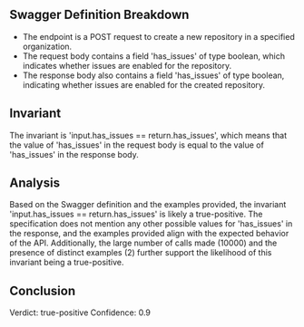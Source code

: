 ## Swagger Definition Breakdown
- The endpoint is a POST request to create a new repository in a specified organization.
- The request body contains a field 'has_issues' of type boolean, which indicates whether issues are enabled for the repository.
- The response body also contains a field 'has_issues' of type boolean, indicating whether issues are enabled for the created repository.

## Invariant
The invariant is 'input.has_issues == return.has_issues', which means that the value of 'has_issues' in the request body is equal to the value of 'has_issues' in the response body.

## Analysis
Based on the Swagger definition and the examples provided, the invariant 'input.has_issues == return.has_issues' is likely a true-positive. The specification does not mention any other possible values for 'has_issues' in the response, and the examples provided align with the expected behavior of the API. Additionally, the large number of calls made (10000) and the presence of distinct examples (2) further support the likelihood of this invariant being a true-positive.

## Conclusion
Verdict: true-positive
Confidence: 0.9
